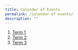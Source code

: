 ```yaml
---
title: Calendar of Events
permalink: /calendar-of-events/
description: ""
---
```

1. [Term 1 ](/files/calendar%20of%20events-%20term%201%202023.pdf)
2. [Term 2](/files/calendar%20of%20events%20-%20term%202_2023.pdf)
3. [Term 3](/files/annex%20a%20calendar%20-%20term%203_2023.pdf)
